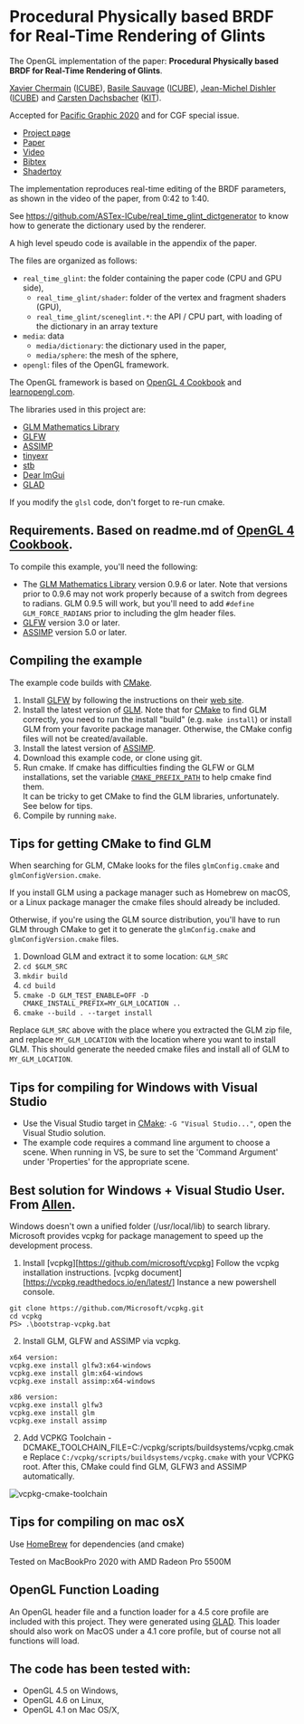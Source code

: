 Procedural Physically based BRDF for Real-Time Rendering of Glints
==================================================================

The OpenGL implementation of the paper: **Procedural Physically based BRDF for
Real-Time Rendering of Glints**.

[Xavier Chermain](http://igg.unistra.fr/People/chermain/)
([ICUBE](https://icube.unistra.fr/en/)), 
[Basile Sauvage](https://igg.icube.unistra.fr/index.php/Basile_Sauvage)
([ICUBE](https://icube.unistra.fr/en/)), 
[Jean-Michel Dishler](https://dpt-info.u-strasbg.fr/~dischler/)
([ICUBE](https://icube.unistra.fr/en/)) and 
[Carsten Dachsbacher](https://cg.ivd.kit.edu/english/dachsbacher/)
([KIT](https://www.kit.edu/english/index.php)).

Accepted for [Pacific Graphic 2020](https://pg2020.org/) and for CGF special issue.

* [Project page](http://igg.unistra.fr/People/chermain/real_time_glint/)
* [Paper](http://igg.unistra.fr/People/chermain/assets/pdf/Chermain2020Procedural.pdf)
* [Video](http://igg.unistra.fr/People/chermain/assets/avi/Chermain2020ProceduralVideo.mp4)
* [Bibtex](http://igg.unistra.fr/People/chermain/assets/Chermain2020ProceduralBibtex.txt)
* [Shadertoy](https://www.shadertoy.com/view/WtsBRN)

The implementation reproduces real-time editing of the BRDF parameters, as shown
in the video of the paper, from 0:42 to 1:40.

See <https://github.com/ASTex-ICube/real_time_glint_dictgenerator> to know how to
generate the dictionary used by the renderer.

A high level speudo code is available in the appendix of the paper.

The files are organized as follows:

* `real_time_glint`: the folder containing the paper code (CPU and GPU side),
  * `real_time_glint/shader`: folder of the vertex and fragment shaders (GPU),
  * `real_time_glint/sceneglint.*`: the API / CPU part, with loading of the
    dictionary in an array texture
* `media`: data
  * `media/dictionary`: the dictionary used in the paper,
  * `media/sphere`: the mesh of the sphere,
* `opengl`: files of the OpenGL framework.

The OpenGL framework is based on 
[OpenGL 4 Cookbook](https://github.com/PacktPublishing/OpenGL-4-Shading-Language-Cookbook-Third-Edition)
and [learnopengl.com](https://learnopengl.com/).

The libraries used in this project are:

* [GLM Mathematics Library][GLM]
* [GLFW][]
* [ASSIMP][]
* [tinyexr][]
* [stb][]
* [Dear ImGui][]
* [GLAD][]

If you modify the ``glsl`` code, don't forget to re-run cmake.

Requirements. Based on readme.md of [OpenGL 4 Cookbook](https://github.com/PacktPublishing/OpenGL-4-Shading-Language-Cookbook-Third-Edition).
-------------
To compile this example, you'll need the following:

* The [GLM Mathematics Library][GLM] version 0.9.6 or later.  Note that versions
  prior to 0.9.6 may not work properly because of a switch from degrees to
  radians.  GLM 0.9.5 will work, but you'll need to add `#define GLM_FORCE_RADIANS`
  prior to including the glm header files.
* [GLFW][] version 3.0 or later.
* [ASSIMP][] version 5.0 or later.

Compiling the example
----------------------
The example code builds with [CMake][].

1.  Install [GLFW][] by following the instructions on their [web site][GLFW].
2.  Install the latest version of [GLM][].  Note that for [CMake][] to find GLM
    correctly, you need to run the install "build" (e.g. `make install`) or install GLM from your
    favorite package manager.  Otherwise, the CMake config files will not be created/available.
3.  Install the latest version of [ASSIMP][].
4.  Download this example code, or clone using git.
5.  Run cmake.  If cmake has difficulties finding the GLFW or GLM installations,
    set the variable [`CMAKE_PREFIX_PATH`][cmake_prefix] to help cmake find them.  
    It can be tricky to get CMake to find the GLM libraries, unfortunately.  See
    below for tips.
6.  Compile by running `make`.

Tips for getting CMake to find GLM
-----------------------------------------
When searching for GLM, CMake looks for the files `glmConfig.cmake` and `glmConfigVersion.cmake`.

If you install GLM using a package manager such as Homebrew on macOS, or a Linux package manager the
 cmake files should already be included.  

Otherwise, if you're using the GLM source distribution, you'll have to run GLM through CMake to get it to
generate the `glmConfig.cmake` and `glmConfigVersion.cmake` files.

1.  Download GLM and extract it to some location: `GLM_SRC`
1. `cd $GLM_SRC`
1. `mkdir build`
1. `cd build`
1. `cmake -D GLM_TEST_ENABLE=OFF -D CMAKE_INSTALL_PREFIX=MY_GLM_LOCATION ..`
1. `cmake --build . --target install`

Replace `GLM_SRC` above with the place where you extracted the GLM zip file, and replace `MY_GLM_LOCATION` 
with the location where you want to install GLM. This should generate the needed cmake files and install
all of GLM to `MY_GLM_LOCATION`.

Tips for compiling for Windows with Visual Studio
---------------------------------------------
* Use the Visual Studio target in [CMake][]:  `-G "Visual Studio..."`, open the
  Visual Studio solution. 
* The example code requires a command line argument to choose a scene.  When
  running in VS, be sure to set the 'Command Argument' under 'Properties' for
  the appropriate scene.

Best solution for Windows + Visual Studio User. From [Allen](https://github.com/allenk/OpenGL-4-Shading-Language-Cookbook-Third-Edition/blob/master/README.md).
-----------------------------------------------------
Windows doesn't own a unified folder (/usr/local/lib) to search library. Microsoft provides vcpkg for package management to speed up the development process.

1.  Install [vcpkg][https://github.com/microsoft/vcpkg]
    Follow the vcpkg installation instructions.
    [vcpkg document][https://vcpkg.readthedocs.io/en/latest/]
    Instance a new powershell console.
```
git clone https://github.com/Microsoft/vcpkg.git
cd vcpkg
PS> .\bootstrap-vcpkg.bat
```    
2.  Install GLM, GLFW and ASSIMP via vcpkg.
```
x64 version:
vcpkg.exe install glfw3:x64-windows
vcpkg.exe install glm:x64-windows
vcpkg.exe install assimp:x64-windows

x86 version:
vcpkg.exe install glfw3
vcpkg.exe install glm
vcpkg.exe install assimp
```
2.  Add VCPKG Toolchain
    -DCMAKE_TOOLCHAIN_FILE=C:/vcpkg/scripts/buildsystems/vcpkg.cmake
    Replace `C:/vcpkg/scripts/buildsystems/vcpkg.cmake` with your VCPKG root.
    After this, CMake could find GLM, GLFW3 and ASSIMP automatically.

<img src="http://i.imgur.com/cQe3Drp.png" alt="vcpkg-cmake-toolchain">

Tips for compiling on mac osX
---------------------------------------------
Use [HomeBrew] for dependencies (and cmake)

Tested on MacBookPro 2020 with AMD Radeon Pro 5500M

OpenGL Function Loading
-----------------------

An OpenGL header file and a function loader for a 4.5 core profile are
included with this project. They were generated using
[GLAD][]. This loader should also work on MacOS under a 4.1 core profile, but of course not all functions will load.

The code has been tested with:
------------------------------
- OpenGL 4.5 on Windows,
- OpenGL 4.6 on Linux,
- OpenGL 4.1 on Mac OS/X,

[GLM]: http://glm.g-truc.net
[GLFW]:  http://glfw.org
[ghcookbook]:  https://github.com/PacktPublishing/OpenGL-4-Shading-Language-Cookbook-Third-Edition
[cookbook]: http://www.packtpub.com/
[GLLoadGen]:  https://bitbucket.org/alfonse/glloadgen/wiki/Home
[CMake]: http://www.cmake.org/
[GLAD]: https://github.com/Dav1dde/glad
[cmake_prefix]: https://cmake.org/cmake/help/latest/variable/CMAKE_PREFIX_PATH.html
[ASSIMP]: https://www.assimp.org/
[tinyexr]: https://github.com/syoyo/tinyexr
[stb]: https://github.com/nothings/stb
[Dear ImGui]: https://github.com/ocornut/imgui
[HomeBrew]: https://brew.sh/index_fr
